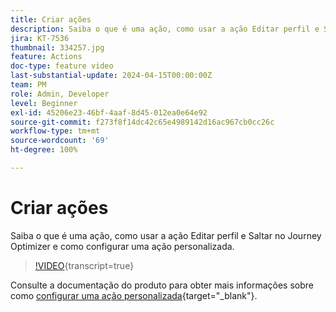 ```yaml
---
title: Criar ações
description: Saiba o que é uma ação, como usar a ação Editar perfil e Saltar no Journey Optimizer e como configurar uma ação personalizada.
jira: KT-7536
thumbnail: 334257.jpg
feature: Actions
doc-type: feature video
last-substantial-update: 2024-04-15T00:00:00Z
team: PM
role: Admin, Developer
level: Beginner
exl-id: 45206e23-46bf-4aaf-8d45-012ea0e64e92
source-git-commit: f273f8f14dc42c65e4989142d16ac967cb0cc26c
workflow-type: tm+mt
source-wordcount: '69'
ht-degree: 100%

---
```


# Criar ações

Saiba o que é uma ação, como usar a ação Editar perfil e Saltar no Journey Optimizer e como configurar uma ação personalizada.

>[!VIDEO](https://video.tv.adobe.com/v/3428396?quality=12&learn=on){transcript=true}

Consulte a documentação do produto para obter mais informações sobre como [configurar uma ação personalizada](https://experienceleague.adobe.com/pt-br/docs/journey-optimizer/using/configuration/configure-journeys/action-journeys/about-custom-action-configuration){target="_blank"}.
